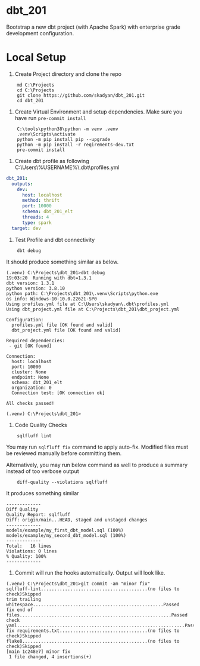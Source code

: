 # dbt_201

Bootstrap a new dbt project (with Apache Spark) with enterprise grade development configuration.

# Local Setup

1. Create Project directory and clone the repo

```commandline
    md C:\Projects
    cd C:\Projects
    git clone https://github.com/skadyan/dbt_201.git
    cd dbt_201
```

1. Create Virtual Environment and setup dependencies. Make sure you have run `pre-commit install`

```commandline
    C:\tools\python38\python -m venv .venv
    .venv\Scripts\activate
    python -m pip install pip --upgrade
    python -m pip install -r reqirements-dev.txt
    pre-commit install
```

1. Create dbt profile as following C:\Users\\%USERNAME%\\.dbt\profiles.yml

```yaml
dbt_201:
  outputs:
    dev:
      host: localhost
      method: thrift
      port: 10000
      schema: dbt_201_elt
      threads: 4
      type: spark
  target: dev
```

1. Test Profile and dbt connectivity

```commandline
    dbt debug
```

It should produce something similar as below.

```text
(.venv) C:\Projects\dbt_201>dbt debug
19:03:20  Running with dbt=1.3.1
dbt version: 1.3.1
python version: 3.8.10
python path: C:\Projects\dbt_201\.venv\Scripts\python.exe
os info: Windows-10-10.0.22621-SP0
Using profiles.yml file at C:\Users\skadyan\.dbt\profiles.yml
Using dbt_project.yml file at C:\Projects\dbt_201\dbt_project.yml

Configuration:
  profiles.yml file [OK found and valid]
  dbt_project.yml file [OK found and valid]

Required dependencies:
 - git [OK found]

Connection:
  host: localhost
  port: 10000
  cluster: None
  endpoint: None
  schema: dbt_201_elt
  organization: 0
  Connection test: [OK connection ok]

All checks passed!

(.venv) C:\Projects\dbt_201>
```

1. Code Quality Checks

```commandline
    sqlfluff lint
```

You may run ```sqlfluff fix``` command to apply auto-fix. Modified files must be reviewed manually before
committing them.

Alternatively, you may run below command as well to produce a summary instead of too verbose output

```commandline
    diff-quality --violations sqlfluff
```

It produces something similar

```text
-------------
Diff Quality
Quality Report: sqlfluff
Diff: origin/main...HEAD, staged and unstaged changes
-------------
models/example/my_first_dbt_model.sql (100%)
models/example/my_second_dbt_model.sql (100%)
-------------
Total:   16 lines
Violations: 0 lines
% Quality: 100%
-------------
```

1. Commit will run the hooks automatically. Output will look like.

```text
(.venv) C:\Projects\dbt_201>git commit -am "minor fix"
sqlfluff-lint........................................(no files to check)Skipped
trim trailing whitespace.................................................Passed
fix end of files.........................................................Passed
check yaml...............................................................Passed
fix requirements.txt.................................(no files to check)Skipped
flake8...............................................(no files to check)Skipped
[main 1c248e7] minor fix
 1 file changed, 4 insertions(+)
```
